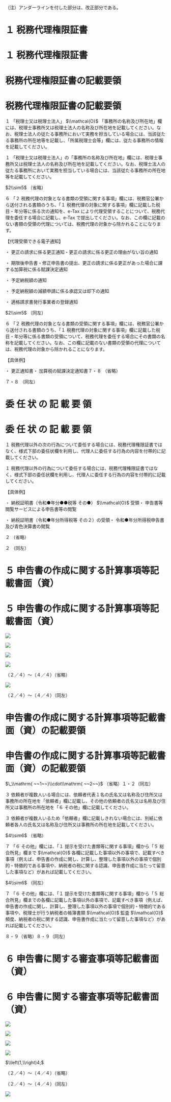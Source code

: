 （注）アンダーラインを付した部分は、改正部分である。

# １ 税務代理権限証書

# １ 税務代理権限証書

# 税務代理権限証書の記載要領

# 税務代理権限証書の記載要領

１ 「税理士又は税理士法人」 $\\mathcal{O}$ 「事務所の名称及び所在地」欄には、税理士事務所又は税理士法人の名称及び所在地を記載してください。なお、税理士法人の従たる事務所において実務を担当している場合には、当該従たる事務所の所在地等を記載し、「所属税理士会等」欄には、従たる事務所の情報を記載してください。

１ 「税理士又は税理士法人」の「事務所の名称及び所在地」欄には、税理士事務所又は税理士法人の名称及び所在地を記載してください。なお、税理士法人の従たる事務所において実務を担当している場合には、当該従たる事務所の所在地等を記載してください。

$2\\sim5$ （省略）

６ 「２ 税務代理の対象となる書類の受領に関する事項」欄には、税務官公署から送付される書類のうち、「１ 税務代理の対象に関する事項」欄に記載した税目・年分等に係る次の通知を、e-Tax により代理受領することについて、税務代理を委任する場合に記載し、e-Tax で提出してください。なお、この欄に記載のない書類の受領の代理については、税務代理の対象から除かれることになります。

【代理受領できる電子通知】

・ 更正の請求に係る更正通知・更正の請求に係る更正の理由がない旨の通知

・ 期限後申告書・修正申告書の提出、更正の請求に係る更正があった場合に課する加算税に係る賦課決定通知

・ 予定納税額の通知

・ 予定納税額の減額申請に係る承認又は却下の通知

・ 適格請求書発行事業者の登録通知

$2\\sim5$ （同左）

６ 「２ 税務代理の対象となる書類の受領に関する事項」欄には、税務官公署から送付される書類のうち、「１ 税務代理の対象に関する事項」欄に記載した税目・年分等に係る書類の受領について、税務代理を委任する場合にその書類の名称を記載してください。なお、この欄に記載のない書類の受領の代理については、税務代理の対象から除かれることになります。

【具体例】

・ 更正通知書・ 加算税の賦課決定通知書７・８ （省略）

７・８ （同左）

# 委 任 状 の 記 載 要 領

# 委 任 状 の 記 載 要 領

１ 税務代理以外の次の行為について委任する場合には、税務代理権限証書ではなく、様式下部の委任状欄を利用し、代理人に委任する行為の内容を付帯的に記載してください。

１ 税務代理以外の行為について委任する場合には、税務代理権限証書ではなく、様式下部の委任状欄を利用し、代理人に委任する行為の内容を付帯的に記載してください。

【具体例】

・ 納税証明書（令和●年分●●税等 その●） $\\mathcal{O}$ 受領・ 申告書等閲覧サービスによる申告書等の閲覧

・ 納税証明書（令和●年分所得税等 その２）の受領・ 令和●年分所得税申告書及び青色決算書の閲覧

２ （省略）

２ （同左）

# ５ 申告書の作成に関する計算事項等記載書面（資）

# ５ 申告書の作成に関する計算事項等記載書面（資）

![](https://www.nta.go.jp/tmp/2ec0bead-b68a-45c4-926d-4cf3c2feb91f/images/26df8cfee2077d312b513d4079f615366e373ffda19b596f125781bfe902370b.jpg)

![](https://www.nta.go.jp/tmp/2ec0bead-b68a-45c4-926d-4cf3c2feb91f/images/6e91e666de0e61b4d5855932baee1f08f51162bffdfa20a824f04c7d09d86391.jpg)

![](https://www.nta.go.jp/tmp/2ec0bead-b68a-45c4-926d-4cf3c2feb91f/images/e4fc6264971e9179decab81f0b85bbb9478f8fdd47d1131dd7281533cba659ad.jpg)

![](https://www.nta.go.jp/tmp/2ec0bead-b68a-45c4-926d-4cf3c2feb91f/images/8817db56795314223479b9563d56520945a68f2b50fad61d2d9967e191c94b8b.jpg)

（２／４）～（４／４）（省略）

![](https://www.nta.go.jp/tmp/2ec0bead-b68a-45c4-926d-4cf3c2feb91f/images/70ea4c01e2c1b2e1ed9d122e4f9e42e7f6aa258c083cba31059a1828a3dd7b9c.jpg)

（２／４）～（４／４）（同左）

# 申告書の作成に関する計算事項等記載書面（資）の記載要領

# 申告書の作成に関する計算事項等記載書面（資）の記載要領

$\_\\mathrm{ ~~1~~}\\cdot\\mathrm{ ~~2~~}$ （省略）１・２（同左）

３ 依頼者が複数人いる場合には、依頼者代表１名の氏名又は名称及び住所又は事務所の所在地を「依頼者」欄に記載し、その他の依頼者の氏名又は名称及び住所又は事務所の所在地を「６ その他」欄に記載してください。

３ 依頼者が複数人いるため「依頼者」欄に記載しきれない場合には、別紙に依頼者各人の氏名又は名称及び住所又は事務所の所在地を記載してください。

$4\\sim6$ （省略）

７ 「６ その他」欄には、「１ 提示を受けた書類等に関する事項」欄から「５ 総合所見」欄まで $\\mathcal{O}$ 各欄に記載した事項以外の事項で、記載すべき事項（例えば、申告書の作成に関し、計算し、整理した事項以外の事項で個別的・特徴的である事項や、納税者の税に関する認識、申告書作成に当たって留意した事項など）があれば記載してください。

$4\\sim6$ （同左）

７ 「６ その他」欄には、「１ 提示を受けた書類等に関する事項」欄から「５ 総合所見」欄までの各欄に記載した事項以外の事項で、記載すべき事項（例えば、申告書の作成に関し、計算し、整理した事項以外の事項で個別的・特徴的である事項や、税理士が行う納税者の帳簿書類 $\\mathcal{O}$ 監査 $\\mathcal{O}$ 頻度、納税者の税に関する認識、申告書作成に当たって留意した事項など）があれば記載してください。

８・９（省略）８・９（同左）

# ６ 申告書に関する審査事項等記載書面（資）

# ６ 申告書に関する審査事項等記載書面（資）

![](https://www.nta.go.jp/tmp/2ec0bead-b68a-45c4-926d-4cf3c2feb91f/images/c4ca36722f15b4855c93446e53f741f5a44aee877f0f44f0d6249b4ec2df7f9d.jpg)

![](https://www.nta.go.jp/tmp/2ec0bead-b68a-45c4-926d-4cf3c2feb91f/images/ddd4a859620d942a829735b9c87bcd48281da5cf6e944657d1115d96e183e02a.jpg)

![](https://www.nta.go.jp/tmp/2ec0bead-b68a-45c4-926d-4cf3c2feb91f/images/77b05bfba8d07c05529b4f7c494fad70a68a9b8f85e9b1f0e0f52888687e4727.jpg)

![](https://www.nta.go.jp/tmp/2ec0bead-b68a-45c4-926d-4cf3c2feb91f/images/22daa2284a93960571b72cdd50d3fa7c1b6b52a52e078c232ca1a87e6d60f9a5.jpg)

$\\left(1,\\right)4;$

（２／４）～（４／４）（省略）

（２／４）～（４／４）（同左）

![](https://www.nta.go.jp/tmp/2ec0bead-b68a-45c4-926d-4cf3c2feb91f/images/4f9c71d62530d5b99b5cd10a959ae8dcb1bd714700f5c15076ed54365936c4ba.jpg)